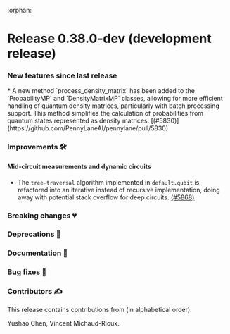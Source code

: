 :orphan:

# Release 0.38.0-dev (development release)

<h3>New features since last release</h3>
* A new method `process_density_matrix` has been added to the `ProbabilityMP` and `DensityMatrixMP` classes, allowing for more efficient handling of quantum density matrices, particularly with batch processing support. This method simplifies the calculation of probabilities from quantum states represented as density matrices.
  [(#5830)](https://github.com/PennyLaneAI/pennylane/pull/5830)
  
<h3>Improvements 🛠</h3>

<h4>Mid-circuit measurements and dynamic circuits</h4>

* The `tree-traversal` algorithm implemented in `default.qubit` is refactored
  into an iterative instead of recursive implementation, doing away with
  potential stack overflow for deep circuits.
  [(#5868)](https://github.com/PennyLaneAI/pennylane/pull/5868)

<h3>Breaking changes 💔</h3>

<h3>Deprecations 👋</h3>

<h3>Documentation 📝</h3>

<h3>Bug fixes 🐛</h3>

<h3>Contributors ✍️</h3>

This release contains contributions from (in alphabetical order):

Yushao Chen,
Vincent Michaud-Rioux.